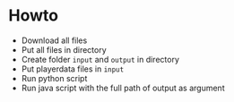 # Howto
- Download all files
- Put all files in directory
- Create folder `input` and `output` in directory
- Put playerdata files in `input`
- Run python script
- Run java script with the full path of output as argument
